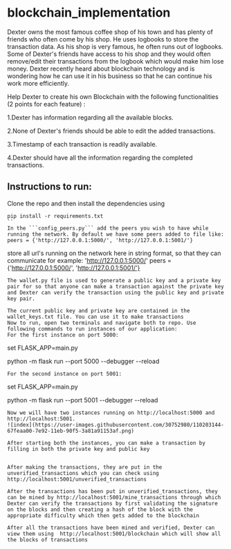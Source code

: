 # blockchain_implementation

Dexter owns the most famous coffee shop of his town and has plenty of friends who often come by his shop. He uses logbooks to store the transaction data. As his shop is very famous, he often runs out of logbooks. Some of Dexter's friends have access to his shop and they would often remove/edit their transactions from the logbook which would make him lose money. Dexter recently heard about blockchain technology and is wondering how he can use it in his business so that he can continue his work more efficiently. 

Help Dexter to create his own Blockchain with the following functionalities (2 points for each feature) :

1.Dexter has information regarding all the available blocks.

2.None of Dexter's friends should be able to edit the added transactions.

3.Timestamp of each transaction is readily available.

4.Dexter should have all the information regarding the completed transactions.



## Instructions to run: 
Clone the repo and then install the dependencies using 
```
pip install -r requirements.txt
``
In the ```config_peers.py``` add the peers you wish to have while running the network. By default we have some peers added to file like:
peers = {'http://127.0.0.1:5000/', 'http://127.0.0.1:5001/'}
```
 store all url's running on the network here in string format, so that they can communicate
for example: 'http://127.0.0.1:5000/'
peers = {'http://127.0.0.1:5000/', 'http://127.0.0.1:5001/'}
```
The wallet.py file is used to generate a public key and a private key pair for so that anyone can make a transaction against the private key and Dexter can verify the transaction using the public key and private key pair.

The current public key and private key are contained in the wallet_keys.txt file. You can use it to make transactions
Now to run, open two terminals and navigate both to repo. Use following commands to run instances of our application:   
For the first instance on port 5000:
```
set FLASK_APP=main.py

python -m flask run --port 5000 --debugger --reload
```   
For the second instance on port 5001:   
```
set FLASK_APP=main.py

python -m flask run --port 5001 --debugger --reload
```
Now we will have two instances running on http://localhost:5000 and http://localhost:5001.   
![index](https://user-images.githubusercontent.com/30752980/110203144-67feaa00-7e92-11eb-90f5-3a81a91153af.png)

After starting both the instances, you can make a transaction by filling in both the private key and public key


After making the transactions, they are put in the unverified_transactions which you can check using  http://localhost:5001/unverified_transactions

After the transactions has been put in unverified_transactions, they can be mined by http://localhost:5001/mine_transactions through which Dexter can verify the transactions by first validating the signature on the blocks and then creating a hash of the block with the appropriate difficulty which then gets added to the blockchain

After all the transactions have been mined and verified, Dexter can view them using  http://localhost:5001/blockchain which will show all the blocks of transactions
